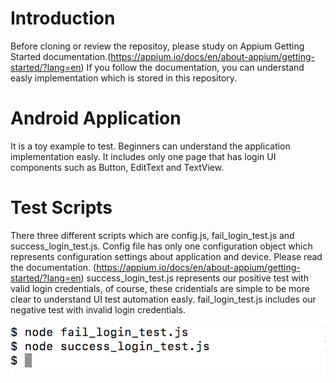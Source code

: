 # Introduction
Before cloning or review the repositoy, please study on Appium Getting Started documentation.(https://appium.io/docs/en/about-appium/getting-started/?lang=en)
If you follow the documentation, you can understand easly implementation which is stored in this repository. 

# Android Application
It is a toy example to test. Beginners can understand the application implementation easly.
It includes only one page that has login UI components such as Button, EditText and TextView.

# Test Scripts
There three different scripts which are config.js, fail_login_test.js and success_login_test.js.
Config file has only one configuration object which represents configuration settings about application and device. Please read the documentation. (https://appium.io/docs/en/about-appium/getting-started/?lang=en)
success_login_test.js represents our positive test with valid login credentials, of course, these cridentials are simple to be more clear to understand UI test automation easly.
fail_login_test.js includes our negative test with invalid login credentials.

![Alt text](https://github.com/sercanparker/AppiumSampleLogin/blob/master/AppiumTestDemo/Test_Execution.png "Test Execution")
